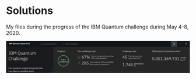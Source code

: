 # Solutions

My files during the progress of the IBM Quantum challenge during May 4-8, 2020.

![Progress](./Capture.JPG)
